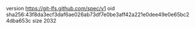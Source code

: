 version https://git-lfs.github.com/spec/v1
oid sha256:43f8da3ecf3daf6ae026ab73df7e0be3aff42a221e0dee49e0e65bc24dba653c
size 2032
